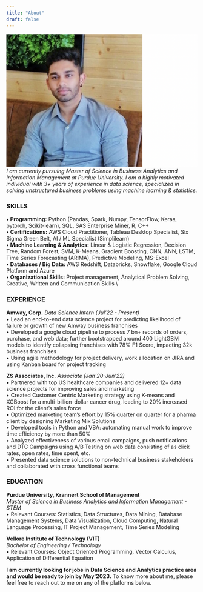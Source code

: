 ```yaml
---
title: "About"
draft: false
---
```

![image](/Cover_About_Me.png "Shikhar Kanaskar")
*I am currently pursuing Master of Science in Business Analytics and Information Management at Purdue University. I am a highly motivated individual with 3+ years of experience in data science, specialized in solving unstructured business problems using machine learning & statistics.* 

### SKILLS
**•	Programming:** Python (Pandas, Spark, Numpy, TensorFlow, Keras, pytorch, Scikit-learn), SQL, SAS Enterprise Miner, R, C++ \
**•	Certifications:** AWS Cloud Practitioner, Tableau Desktop Specialist, Six Sigma Green Belt, AI / ML Specialist (Simplilearn) \
**•	Machine Learning & Analytics:** Linear & Logistic Regression, Decision Tree, Random Forest, SVM, K-Means, Gradient Boosting, CNN, ANN, LSTM, Time Series Forecasting (ARIMA), Predictive Modeling, MS-Excel \
**•	Databases / Big Data:** AWS Redshift, Databricks, Snowflake, Google Cloud Platform and Azure \
**•	Organizational Skills:** Project management, Analytical Problem Solving, Creative, Written and Communication Skills \


### EXPERIENCE 
**Amway, Corp.**
*Data Science Intern (Jul'22 - Present)* \
•	Lead an end-to-end data science project for predicting likelihood of failure or growth of new Amway business franchises \
•	Developed a google cloud pipeline to process 7 bn+ records of orders, purchase, and web data; further bootstrapped around 400 LightGBM models to identify collapsing franchises with 78% F1 Score, impacting 32k business franchises \
•	Using agile methodology for project delivery, work allocation on JIRA and using Kanban board for project tracking 

**ZS Associates, Inc.**
*Associate (Jan'20-Jun'22)* \
•	Partnered with top US healthcare companies and delivered 12+ data science projects for improving sales and marketing \
•	Created Customer Centric Marketing strategy using K-means and XGBoost for a multi-billion-dollar cancer drug, leading to 20% increased ROI for the client’s sales force \
•	Optimized marketing team’s effort by 15% quarter on quarter for a pharma client by designing Marketing Mix Solutions \
•	Developed tools in Python and VBA: automating manual work to improve time efficiency by more than 50% \
•	Analyzed effectiveness of various email campaigns, push notifications and DTC Campaigns using A/B Testing on web data consisting of as click rates, open rates, time spent, etc. \
•	Presented data science solutions to non-technical business stakeholders and collaborated with cross functional teams 


### EDUCATION 
**Purdue University, Krannert School of Management** \
*Master of Science in Business Analytics and Information Management - STEM* \
•	Relevant Courses: Statistics, Data Structures, Data Mining, Database Management Systems, Data Visualization, Cloud Computing, Natural Language Processing, IT Project Management, Time Series Modeling

**Vellore Institute of Technology (VIT)**\
*Bachelor of Engineering / Technology* \
•	Relevant Courses: Object Oriented Programming, Vector Calculus, Application of Differential Equation


**I am currently looking for jobs in Data Science and Analytics practice area and would be ready to join by May'2023.** To know more about me, please feel free to reach out to me on any of the platforms below.
